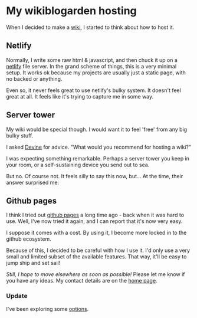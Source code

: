 # My wikiblogarden hosting

When I decided to make a [wiki](/wikiblogarden), I started to think about how to host it.

## Netlify

Normally, I write some raw html & javascript, and then chuck it up on a [netlify](https://www.netlify.com/) file server. In the grand scheme of things, this is a very minimal setup. It works ok because my projects are usually just a static page, with no backed or anything.

Even so, it never feels great to use netlify's bulky system. It doesn't feel great at all. It feels like it's trying to capture me in some way.

## Server tower

My wiki would be special though. I would want it to feel 'free' from any big bulky stuff.

I asked [Devine](/wikiblogarden/my-wikiblogarden) for advice. "What would you recommend for hosting a wiki?"

I was expecting something remarkable. Perhaps a server tower you keep in your room, or a self-sustaining device you send out to sea.

But no. Of course not. It feels silly to say this now, but... At the time, their answer surprised me:

## Github pages

I think I tried out [github pages](https://pages.github.com/) a long time ago - back when it was hard to use. Well, I've now tried it again, and I can report that it's now very easy.

I suppose it comes with a cost. By using it, I become more locked in to the github ecosystem.

Because of this, I decided to be careful with how I use it. I'd only use a very small and limited subset of the available features. That way, it'll be easy to jump ship and set sail!

_Still, I hope to move elsewhere as soon as possible!_ Please let me know if you have any ideas. My contact details are on the [home page](/).

### Update

I've been exploring some [options](rubbish-options).
